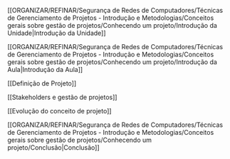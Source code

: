 [[ORGANIZAR/REFINAR/Segurança de Redes de Computadores/Técnicas de Gerenciamento de Projetos - Introdução e Metodologias/Conceitos gerais sobre gestão de projetos/Conhecendo um projeto/Introdução da Unidade|Introdução da Unidade]]

[[ORGANIZAR/REFINAR/Segurança de Redes de Computadores/Técnicas de Gerenciamento de Projetos - Introdução e Metodologias/Conceitos gerais sobre gestão de projetos/Conhecendo um projeto/Introdução da Aula|Introdução da Aula]]

[[Definição de Projeto]]

[[Stakeholders e gestão de projetos]]

[[Evolução do conceito de projeto]]

[[ORGANIZAR/REFINAR/Segurança de Redes de Computadores/Técnicas de Gerenciamento de Projetos - Introdução e Metodologias/Conceitos gerais sobre gestão de projetos/Conhecendo um projeto/Conclusão|Conclusão]]
